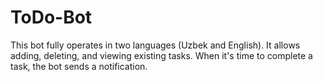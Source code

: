 # ToDo-Bot
 This bot fully operates in two languages (Uzbek and English). It allows adding, deleting, and viewing existing tasks. When it's time to complete a task, the bot sends a notification.
